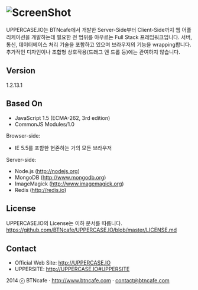 ![ScreenShot](http://uppercase.io/UPPERCASE.IO/R/logo.png)
=========
UPPERCASE.IO는 BTNcafe에서 개발한 Server-Side부터 Client-Side까지 웹 어플리케이션을 개발하는데 필요한 전 범위를 아우르는 Full Stack 프레임워크입니다.
서버, 통신, 데이터베이스 처리 기술을 포함하고 있으며 브라우저의 기능을 wrapping합니다.
추가적인 디자인이나 조합형 상호작용(드래그 앤 드롭 등)에는 관여하지 않습니다.

Version
-------
1.2.13.1

Based On
--------
- JavaScript 1.5 (ECMA-262, 3rd edition)
- CommonJS Modules/1.0

Browser-side:
- IE 5.5를 포함한 현존하는 거의 모든 브라우저

Server-side:
- Node.js (http://nodejs.org)
- MongoDB (http://www.mongodb.org)
- ImageMagick (http://www.imagemagick.org)
- Redis (http://redis.io)
 
License
-------
UPPERCASE.IO의 License는 이하 문서를 따릅니다.
https://github.com/BTNcafe/UPPERCASE.IO/blob/master/LICENSE.md

Contact
-------
- Official Web Site: http://UPPERCASE.IO
- UPPERSITE: http://UPPERCASE.IO#UPPERSITE

2014 ⓒ BTNcafe · http://www.btncafe.com · contact@btncafe.com
